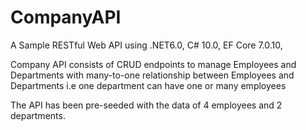 # CompanyAPI
A Sample RESTful Web API using .NET6.0, C# 10.0, EF Core 7.0.10,

Company API consists of CRUD endpoints to manage Employees and Departments with many-to-one relationship between Employees and Departments i.e one department can have one or many employees

The API has been pre-seeded with the data of 4 employees and 2 departments.
 
